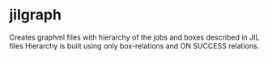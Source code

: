 # jilgraph
Creates graphml files with hierarchy of the jobs and boxes described in JIL files
Hierarchy is built using only box-relations and ON SUCCESS relations.
